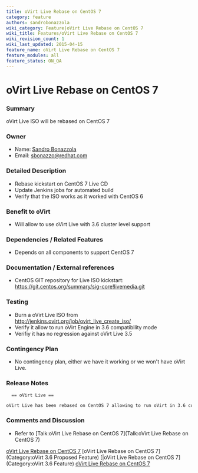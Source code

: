 ```yaml
---
title: oVirt Live Rebase on CentOS 7
category: feature
authors: sandrobonazzola
wiki_category: Feature|oVirt Live Rebase on CentOS 7
wiki_title: Features/oVirt Live Rebase on CentOS 7
wiki_revision_count: 1
wiki_last_updated: 2015-04-15
feature_name: oVirt Live Rebase on CentOS 7
feature_modules: all
feature_status: ON_QA
---
```


# oVirt Live Rebase on CentOS 7

### Summary

oVirt Live ISO will be rebased on CentOS 7

### Owner

*   Name: [ Sandro Bonazzola](User:SandroBonazzola)
*   Email: <sbonazzo@redhat.com>

### Detailed Description

*   Rebase kickstart on CentOS 7 Live CD
*   Update Jenkins jobs for automated build
*   Verify that the ISO works as it worked with CentOS 6

### Benefit to oVirt

*   Will allow to use oVirt Live with 3.6 cluster level support

### Dependencies / Related Features

*   Depends on all components to support CentOS 7

### Documentation / External references

*   CentOS GIT repository for Live ISO kickstart: <https://git.centos.org/summary/sig-core!livemedia.git>

### Testing

*   Burn a oVirt Live ISO from <http://jenkins.ovirt.org/job/ovirt_live_create_iso/>
*   Verify it allow to run oVirt Engine in 3.6 compatibility mode
*   Verifiy it has no regression against oVirt Live 3.5

### Contingency Plan

*   No contingency plan, either we have it working or we won't have oVirt Live.

### Release Notes

      == oVirt Live ==
      oVirt Live has been rebased on CentOS 7 allowing to run oVirt in 3.6 compatibility mode

### Comments and Discussion

*   Refer to [Talk:oVirt Live Rebase on CentOS 7](Talk:oVirt Live Rebase on CentOS 7)

[oVirt Live Rebase on CentOS 7](Category:Feature) [oVirt Live Rebase on CentOS 7](Category:oVirt 3.6 Proposed Feature) [|oVirt Live Rebase on CentOS 7](Category:oVirt 3.6 Feature) [oVirt Live Rebase on CentOS 7](Category:Integration)
